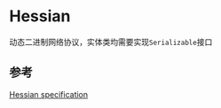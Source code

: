 # Hessian

动态二进制网络协议，实体类均需要实现`Serializable`接口


## 参考
[Hessian specification](http://hessian.caucho.com/doc/hessian-serialization.html)